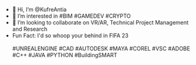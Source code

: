 - 👋 Hi, I’m @KufreAntia
- 👀 I’m interested in #BIM #GAMEDEV #CRYPTO
- 💞️ I’m looking to collaborate on VR/AR, Technical Project Management and Research
- Fun Fact: I'd so whoop your behind in FIFA 23
<br> <br> #UNREALENGINE #CAD #AUTODESK #MAYA #COREL #VSC #ADOBE #C++ #JAVA #PYTHON #BuildingSMART

<!---
KufreAntia/KufreAntia is a ✨ special ✨ repository because its `README.md` (this file) appears on your GitHub profile.
You can click the Preview link to take a look at your changes.
--->
